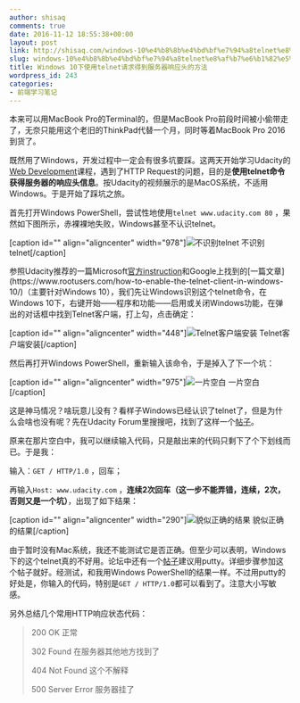 ```yaml
---
author: shisaq
comments: true
date: 2016-11-12 18:55:38+00:00
layout: post
link: http://shisaq.com/windows-10%e4%b8%8b%e4%bd%bf%e7%94%a8telnet%e8%af%b7%e6%b1%82%e5%be%97%e5%88%b0%e6%9c%8d%e5%8a%a1%e5%99%a8%e5%93%8d%e5%ba%94%e5%a4%b4%e7%9a%84%e6%96%b9%e6%b3%95.html
slug: windows-10%e4%b8%8b%e4%bd%bf%e7%94%a8telnet%e8%af%b7%e6%b1%82%e5%be%97%e5%88%b0%e6%9c%8d%e5%8a%a1%e5%99%a8%e5%93%8d%e5%ba%94%e5%a4%b4%e7%9a%84%e6%96%b9%e6%b3%95
title: Windows 10下使用telnet请求得到服务器响应头的方法
wordpress_id: 243
categories:
- 前端学习笔记
---
```


本来可以用MacBook Pro的Terminal的，但是MacBook Pro前段时间被小偷带走了，无奈只能用这个老旧的ThinkPad代替一个月，同时等着MacBook Pro 2016到货了。

既然用了Windows，开发过程中一定会有很多坑要踩。这两天开始学习Udacity的[Web Development](https://www.udacity.com/course/web-development--cs253)课程，遇到了HTTP Request的问题，目的是**使用telnet命令获得服务器的响应头信息**。按Udacity的视频展示的是MacOS系统，不适用Windows。于是开始了踩坑之旅。

首先打开Windows PowerShell，尝试性地使用`telnet www.udacity.com 80` ，果然如下图所示，赤裸裸地失败，Windows甚至不认识telnet。

[caption id="" align="aligncenter" width="978"]![不识别telnet](http://7xpx1z.com1.z0.glb.clouddn.com/QQ%E5%9B%BE%E7%89%8720161112111215.png) 不识别telnet[/caption]

参照Udacity推荐的一篇Microsoft[官方instruction](https://technet.microsoft.com/en-us/library/cc771275(v=ws.10).aspx)和Google上找到的[一篇文章](https://www.rootusers.com/how-to-enable-the-telnet-client-in-windows-10/)（主要针对Windows 10），我们先让Windows识别这个telnet命令，在Windows 10下，右键开始——程序和功能——启用或关闭Windows功能，在弹出的对话框中找到Telnet客户端，打上勾，点击确定：

[caption id="" align="aligncenter" width="448"]![Telnet客户端安装](http://7xpx1z.com1.z0.glb.clouddn.com/QQ%E5%9B%BE%E7%89%8720161112112311.png) Telnet客户端安装[/caption]

然后再打开Windows PowerShell，重新输入该命令，于是掉入了下一个坑：

[caption id="" align="aligncenter" width="975"]![一片空白](http://7xpx1z.com1.z0.glb.clouddn.com/QQ%E5%9B%BE%E7%89%8720161112112748.png) 一片空白[/caption]

这是神马情况？啥玩意儿没有？看样子Windows已经认识了telnet了，但是为什么会啥也没有呢？先在Udacity Forum里搜搜吧，找到了这样一个[帖子](https://discussions.udacity.com/t/telnet-on-windows/23813)。

原来在那片空白中，我可以继续输入代码，只是敲出来的代码只剩下了个下划线而已。于是我：

输入：`GET / HTTP/1.0` ，回车；

再输入`Host: www.udacity.com` ，**连续2次回车（这一步不能弄错，连续，2次，否则又是一个坑）**，出现了如下结果：

[caption id="" align="aligncenter" width="290"]![貌似正确的结果](http://7xpx1z.com1.z0.glb.clouddn.com/QQ%E5%9B%BE%E7%89%8720161112133801.png) 貌似正确的结果[/caption]

由于暂时没有Mac系统，我还不能测试它是否正确。但至少可以表明，Windows下的这个telnet真的不好用。论坛中还有一个[帖子](https://discussions.udacity.com/t/windows-using-putty-as-a-telnet-client/67817)建议用putty。详细步骤参加这个帖子就好。经测试，和我用Windows PowerShell的结果一样。不过用putty的好处是，你输入的代码，特别是`GET / HTTP/1.0`都可以看到了。注意大小写敏感。

另外总结几个常用HTTP响应状态代码：



<blockquote>200 OK 正常

302 Found 在服务器其他地方找到了

404 Not Found 这个不解释

500 Server Error 服务器挂了</blockquote>




